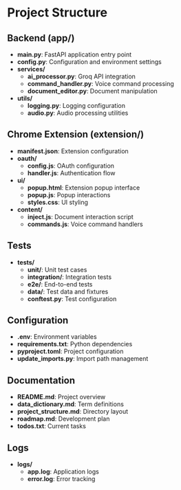 # Project Structure

## Backend (app/)
- **main.py**: FastAPI application entry point
- **config.py**: Configuration and environment settings
- **services/**
  - **ai_processor.py**: Groq API integration
  - **command_handler.py**: Voice command processing
  - **document_editor.py**: Document manipulation
- **utils/**
  - **logging.py**: Logging configuration
  - **audio.py**: Audio processing utilities

## Chrome Extension (extension/)
- **manifest.json**: Extension configuration
- **oauth/**
  - **config.js**: OAuth configuration
  - **handler.js**: Authentication flow
- **ui/**
  - **popup.html**: Extension popup interface
  - **popup.js**: Popup interactions
  - **styles.css**: UI styling
- **content/**
  - **inject.js**: Document interaction script
  - **commands.js**: Voice command handlers

## Tests
- **tests/**
  - **unit/**: Unit test cases
  - **integration/**: Integration tests
  - **e2e/**: End-to-end tests
  - **data/**: Test data and fixtures
  - **conftest.py**: Test configuration

## Configuration
- **.env**: Environment variables
- **requirements.txt**: Python dependencies
- **pyproject.toml**: Project configuration
- **update_imports.py**: Import path management

## Documentation
- **README.md**: Project overview
- **data_dictionary.md**: Term definitions
- **project_structure.md**: Directory layout
- **roadmap.md**: Development plan
- **todos.txt**: Current tasks

## Logs
- **logs/**
  - **app.log**: Application logs
  - **error.log**: Error tracking